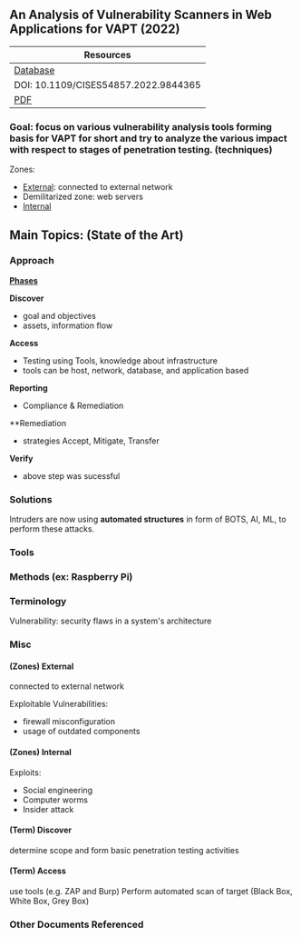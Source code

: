 ## An Analysis of Vulnerability Scanners in Web Applications for VAPT (2022)

| Resources	|
|----------|
| [Database](https://doi-org.ezproxy.semo.edu:2443/10.1109/CISES54857.2022.9844365) |
| DOI: 10.1109/CISES54857.2022.9844365 |
| [PDF](https://ieeexplore-ieee-org.ezproxy.semo.edu:2443/stamp/stamp.jsp?tp=&arnumber=9844365) |

### Goal: focus on various vulnerability analysis tools forming basis for VAPT for short and try to analyze the various impact with respect to stages of penetration testing. (techniques)

<!-------------------------------------------------------->
	
Zones: 
* [External](#external-zone): connected to external network
* Demilitarized zone: web servers
* [Internal](#internal-zone)
	
## Main Topics: (State of the Art)

### Approach

<u>**Phases**</u>

**Discover**
* goal and objectives
* assets, information flow

**Access**
* Testing using Tools, knowledge about infrastructure
* tools can be host, network, database, and application based

**Reporting**
* Compliance & Remediation

**Remediation
* strategies Accept, Mitigate, Transfer

**Verify**
* above step was sucessful


### Solutions

Intruders are now using **automated structures** in form of BOTS, AI, ML, to perform these attacks. 


### Tools


	
### Methods (ex: Raspberry Pi)


### Terminology

Vulnerability: security flaws in a system's architecture


### Misc

<a id="external-zone"></a>
#### (Zones) External
connected to external network

Exploitable Vulnerabilities:
* firewall misconfiguration
* usage of outdated components

<a id="internal-zone"></a>
#### (Zones) Internal

Exploits:
* Social engineering
* Computer worms
* Insider attack

#### (Term) Discover
determine scope and form basic penetration testing activities

#### (Term) Access
use tools (e.g. ZAP and Burp)
Perform automated scan of target (Black Box, White Box, Grey Box)



### Other Documents Referenced


